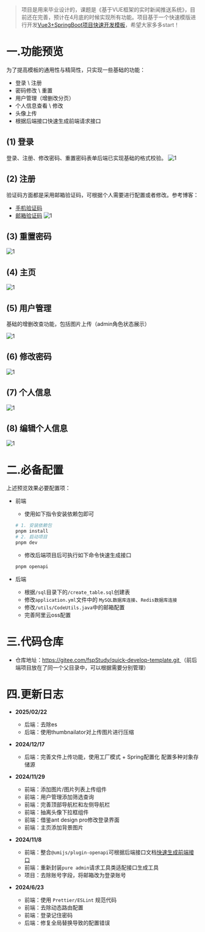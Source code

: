 
> 项目是用来毕业设计的，课题是《基于VUE框架的实时新闻推送系统》，目前还在完善，预计在4月底的时候实现所有功能。项目基于一个快速模版进行开发[Vue3+SpringBoot项目快速开发模板](https://gitee.com/fspStudy/quick-develop-template)，希望大家多多start！

# 一.功能预览

为了提高模板的通用性与精简性，只实现一些基础的功能：

- 登录 \ 注册
- 密码修改 \ 重置
- 用户管理（增删改分页）
- 个人信息查看 \ 修改
- 头像上传
- 根据后端接口快速生成前端请求接口

## (1) 登录

登录、注册、修改密码、重置密码表单后端已实现基础的格式校验。
![1](assert/1.jpg)


## (2) 注册

验证码方面都是采用邮箱验证码，可根据个人需要进行配置或者修改。参考博客：

- [手机验证码](https://blog.csdn.net/m0_66570338/article/details/129041619)
- [邮箱验证码](https://blog.csdn.net/m0_66570338/article/details/128994951)
![1](assert/2.jpg)


## (3) 重置密码
![1](assert/3.jpg)

## (4) 主页
![1](assert/4.jpg)


## (5) 用户管理

基础的增删改查功能，包括图片上传（admin角色状态展示）

![1](assert/5.jpg)


## (6) 修改密码
![1](assert/6.jpg)


## (7) 个人信息
![1](assert/7.jpg)

## (8) 编辑个人信息
![1](assert/8.jpg)


# 二.必备配置

上述预览效果必要配置项：

- 前端
  - 使用如下指令安装依赖包即可 
  
  ```bash
  # 1. 安装依赖包
  pnpm install
  # 2. 启动项目
  pnpm dev
  ```
  
  - 修改后端项目后可执行如下命令快速生成接口
  
  ```bash
  pnpm openapi
  ```

- 后端
  - 根据`/sql`目录下的`/create_table.sql`创建表
  - 修改`application.yml`文件中的 `MySQL数据库连接`、`Redis数据库连接`
  - 修改`/utils/CodeUtils.java`中的邮箱配置
  - 完善阿里云oss配置

# 三.代码仓库

- 仓库地址：[https://gitee.com/fspStudy/quick-develop-template.git ](https://gitee.com/fspStudy/quick-develop-template.git) （前后端项目放在了同一个父目录中，可以根据需要分别管理）

# 四.更新日志

- **2025/02/22**
  - 后端：去除es
  - 后端：使用thumbnailator对上传图片进行压缩

- **2024/12/17**
  - 后端：完善文件上传功能，使用工厂模式 + Spring配置化 配置多种对象存储源

- **2024/11/29**
  - 前端：添加图片/图片列表上传组件
  - 前端：用户管理添加筛选查询
  - 前端：完善顶部导航栏和左侧导航栏
  - 前端：抽离头像下拉框组件
  - 前端：借鉴ant design pro修改登录界面
  - 前端：主页添加背景图片


- **2024/11/8**
  - 前端：整合`@umijs/plugin-openapi`可根据后端接口文档[快速生成前端接口](https://www.npmjs.com/package/@umijs/plugin-openapi)
  - 前端：重新封装`pure admin`请求工具类适配接口生成工具
  - 项目：去除账号字段，将邮箱改为登录账号

- **2024/6/23**
  - 前端：使用 `Prettier/ESLint` 规范代码
  - 前端：去除动态路由配置
  - 前端：登录记住密码
  - 后端：修复全局替换导致的配置错误













